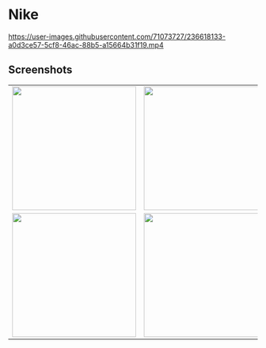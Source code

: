 # Nike


https://user-images.githubusercontent.com/71073727/236618133-a0d3ce57-5cf8-46ac-88b5-a15664b31f19.mp4


## Screenshots
<table>
<tr>
  <td>
<img width=250 src="https://firebasestorage.googleapis.com/v0/b/nike-fe9fc.appspot.com/o/ss%2F25.png?alt=media&token=f73cbaaf-dc10-4bc5-b80e-f6e8964a9b7e">
  </td>
  <td>
<img width=250 src="https://firebasestorage.googleapis.com/v0/b/nike-fe9fc.appspot.com/o/ss%2F26.png?alt=media&token=9678ca49-68d2-4878-b4ce-2340d8f5be89">
  </td>
  <td>
<img width=250 src="https://firebasestorage.googleapis.com/v0/b/nike-fe9fc.appspot.com/o/ss%2F27.png?alt=media&token=95702fca-4dca-418e-986b-943286a58531">
 </td>
 <td>
<img width=250 src="https://firebasestorage.googleapis.com/v0/b/nike-fe9fc.appspot.com/o/ss%2F28.png?alt=media&token=955df1ee-7c0f-4d8c-a58a-f68d4ef89810">
 </td>
  </tr>
  <tr>
  <td>
<img width=250 src="https://firebasestorage.googleapis.com/v0/b/nike-fe9fc.appspot.com/o/ss%2F29.png?alt=media&token=7e160850-aa12-48a7-aedb-f3f255c4b96c">
 </td>
  <td>
<img width=250 src="https://firebasestorage.googleapis.com/v0/b/nike-fe9fc.appspot.com/o/ss%2F30.png?alt=media&token=772f59b3-d34f-4d8c-a3bb-2f8b90be3426">
 </td>
  <td>
<img width=250 src="https://firebasestorage.googleapis.com/v0/b/nike-fe9fc.appspot.com/o/ss%2F31.png?alt=media&token=d81c58c6-dc67-498f-ace8-1257331faf47">
</td>
<td>
<img width=250 src="https://firebasestorage.googleapis.com/v0/b/nike-fe9fc.appspot.com/o/ss%2F32.png?alt=media&token=2035a8fd-fcb5-4729-bff2-6c6e14f4ec7e">
 </td>
  </tr> 
</table>
